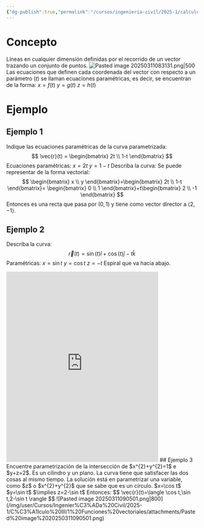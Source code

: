 ```yaml
---
{"dg-publish":true,"permalink":"/cursos/ingenieria-civil/2025-1/calculo-iii/1-funciones-vectoriales/curvas-parametricas-y-funciones-vectoriales/","tags":["I1MAT1630"]}
---
```


# Concepto
Líneas en cualquier dimensión definidas por el recorrido de un vector trazando un conjunto de puntos.
![Pasted image 20250311083131.png|500](/img/user/Cursos/Ingenier%C3%ADa%20Civil/2025-1/C%C3%A1lculo%20III/1%20Funciones%20vectoriales/attachments/Pasted%20image%2020250311083131.png)
Las ecuaciones que definen cada coordenada del vector con respecto a un parámetro ($t$) se llaman ecuaciones paramétricas, es decir, se encuentran de la forma:
$x=f(t)$
$y=g(t)$
$z=h(t)$
# Ejemplo
## Ejemplo 1
Indique las ecuaciones paramétricas de la curva parametrizada:
$$
\vec{r}(t) = \begin{bmatrix}
2t \\
1-t
\end{bmatrix}
$$
Ecuaciones paramétricas:
$x=2t$
$y=1-t$
Describa la curva:
Se puede representar de la forma vectorial:
$$
\begin{bmatrix}
x \\
y
\end{bmatrix}=\begin{bmatrix}
2t \\
1-t
\end{bmatrix}=
\begin{bmatrix}
0 \\
1
\end{bmatrix}+t\begin{bmatrix}
2 \\
-1
\end{bmatrix}
$$
Entonces es una recta que pasa por $(0,1)$ y tiene como vector director a $\langle 2,-1 \rangle$.
## Ejemplo 2
Describa la curva:
$$
\vec{r}(t)=\sin (t) \hat{i}+\cos(t) \hat{j}-t\hat{k}
$$
Paramétricas:
$x=\sin t$
$y=\cos t$
$z=-t$
Espiral que va hacia abajo.
<iframe width='400' height='500' src='https://www.wolframcloud.com/obj/5521f214-10fd-44cc-acb6-ca1faf8f4beb' frameborder='0'></iframe>
## Ejemplo 3
Encuentre parametrización de la intersección de $x^{2}+y^{2}=1$ e $y+z=2$.
Es un cilindro y un plano.
La curva tiene que satisfacer las dos cosas al mismo tiempo. La solución está en parametrizar una variable, como $z$ o $x^{2}+y^{2}$ que se sabe que es un círculo.
$x=\cos t$
$y=\sin t$
$\implies z=2-\sin t$
Entonces:
$$
\vec{r}(t)=\langle \cos t,\sin t,2-\sin t \rangle 
$$
![Pasted image 20250311090501.png|800](/img/user/Cursos/Ingenier%C3%ADa%20Civil/2025-1/C%C3%A1lculo%20III/1%20Funciones%20vectoriales/attachments/Pasted%20image%2020250311090501.png)